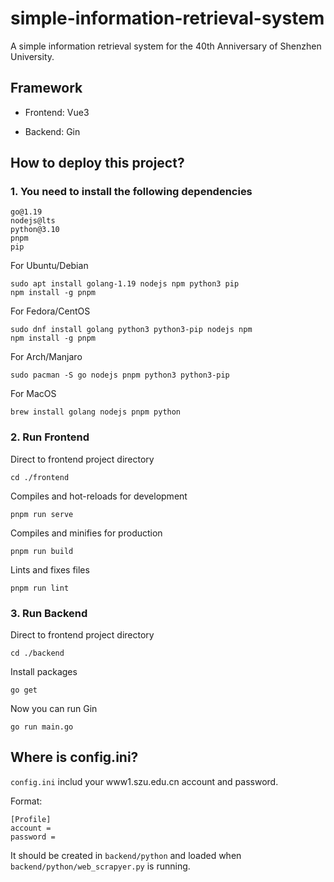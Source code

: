 # simple-information-retrieval-system

A simple information retrieval system for the 40th Anniversary of Shenzhen University.

## Framework

- Frontend: Vue3

- Backend: Gin

## How to deploy this project?

### 1. You need to install the following dependencies

```
go@1.19
nodejs@lts
python@3.10
pnpm
pip
```

For Ubuntu/Debian

```
sudo apt install golang-1.19 nodejs npm python3 pip
npm install -g pnpm
```

For Fedora/CentOS

```
sudo dnf install golang python3 python3-pip nodejs npm
npm install -g pnpm
```

For Arch/Manjaro

```
sudo pacman -S go nodejs pnpm python3 python3-pip
```

For MacOS

```
brew install golang nodejs pnpm python
```

### 2. Run Frontend

Direct to frontend project directory

```
cd ./frontend
```

Compiles and hot-reloads for development

```
pnpm run serve
```

Compiles and minifies for production

```
pnpm run build
```

Lints and fixes files

```
pnpm run lint
```

### 3. Run Backend

Direct to frontend project directory

```
cd ./backend
```

Install packages

```
go get
```

Now you can run Gin

```
go run main.go
```

## Where is config.ini?

`config.ini` includ your www1.szu.edu.cn account and password.

Format:

```config
[Profile]
account =
password =
```

It should be created in `backend/python` and loaded when `backend/python/web_scrapyer.py` is running.
